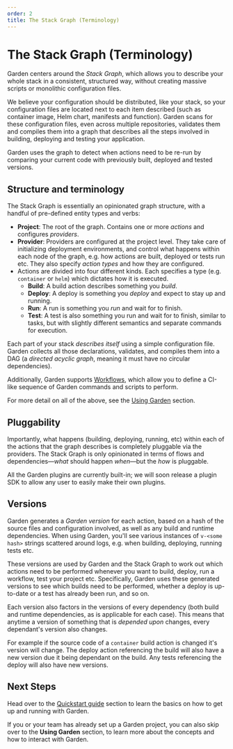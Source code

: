 ```yaml
---
order: 2
title: The Stack Graph (Terminology)
---
```


# The Stack Graph (Terminology)

Garden centers around the _Stack Graph_, which allows you to describe your whole stack in a consistent, structured way,
without creating massive scripts or monolithic configuration files.

We believe your configuration should be distributed, like your stack, so your configuration files are located next to
each item described (such as container image, Helm chart, manifests and function). Garden scans for these configuration files,
even across multiple repositories, validates them and compiles them into a graph that describes all the steps involved
in building, deploying and testing your application.

Garden uses the graph to detect when actions need to be re-run by comparing your current code with previously built, deployed and tested versions.

## Structure and terminology

The Stack Graph is essentially an opinionated graph structure, with a handful of pre-defined entity types and verbs:

* **Project**: The root of the graph. Contains one or more _actions_ and configures _providers_.
* **Provider**: Providers are configured at the project level. They take care of initializing deployment environments, and control what happens within each node of the graph, e.g. how actions are built, deployed or tests run etc. They also specify _action types_ and how they are configured.
* Actions are divided into four different kinds. Each specifies a type (e.g. `container` or `helm`) which dictates how it is executed.
  * **Build**: A build action describes something you _build_.
  * **Deploy**: A deploy is something you _deploy_ and expect to stay up and running. 
  * **Run**: A run is something you _run_ and wait for to finish.
  * **Test**: A test is also something you run and wait for to finish, similar to tasks, but with slightly different semantics and separate commands for execution.

Each part of your stack _describes itself_ using a simple configuration file. Garden collects all those declarations, validates, and compiles them into a DAG (a _directed acyclic graph_, meaning it must have no circular dependencies).

Additionally, Garden supports [Workflows](../using-garden/workflows.md), which allow you to define a CI-like sequence of Garden commands and scripts to perform.

For more detail on all of the above, see the [Using Garden](../using-garden/README.md) section.

## Pluggability

Importantly, what happens (building, deploying, running, etc) within each of the actions that the graph describes is completely pluggable via the providers. The Stack Graph is only opinionated in terms of flows and dependencies—_what_ should happen _when_—but the _how_ is pluggable.

All the Garden plugins are currently built-in; we will soon release a plugin SDK to allow any user to easily make their
own plugins.

## Versions

Garden generates a _Garden version_ for each action, based on a hash of the source files and configuration involved, as well as any build and runtime dependencies. When using Garden, you'll see various instances of `v-<some hash>` strings scattered around logs, e.g. when building, deploying, running tests etc.

These versions are used by Garden and the Stack Graph to work out which actions need to be performed whenever you want to build, deploy, run a workflow, test your project etc. Specifically, Garden uses these generated versions to see which builds need to be performed, whether a deploy is up-to-date or a test has already been run, and so on.

Each version also factors in the versions of every dependency (both build and runtime dependencies, as is applicable for each case). This means that anytime a version of something that is _depended upon_ changes, every dependant's version also changes.

For example if the source code of a `container` build action is changed it's version will change. The deploy action
referencing the build will also have a new version due it being dependant on the build. Any tests referencing the
deploy will also have new versions.

## Next Steps

Head over to the [Quickstart guide](./quickstart.md) section to learn the basics on how to get up and running with Garden.

If you or your team has already set up a Garden project, you can also skip over to the **Using Garden** section, to learn more about the concepts and how to interact with Garden.
